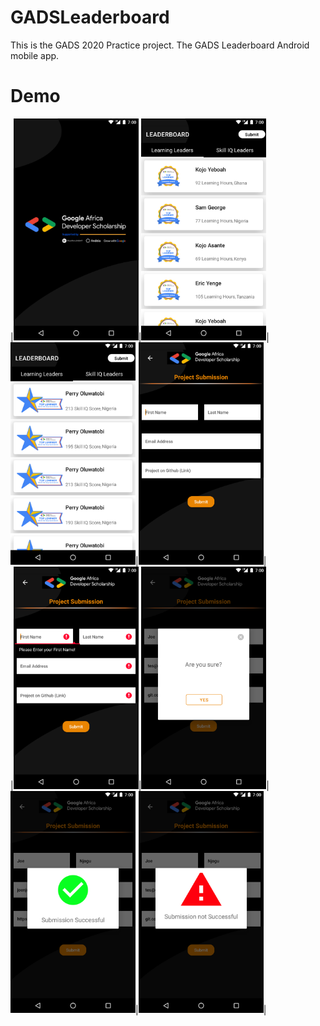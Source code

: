 # GADSLeaderboard

This is the GADS 2020 Practice project.
The GADS Leaderboard Android mobile app.

# Demo

|<img src="Demo/splash_screenshot.png" width=200/>|<img src="Demo/learning_screenshot.png" width=200/>|<img src="Demo/skill_screenshot.png" width=200/>|<img src="Demo/submission_screenshot.png" width=200/>|
<br>
|<img src="Demo/submission_failed_screenshot.png" width=200/>|<img src="Demo/submission_confirmation.png" width=200/>|<img src="Demo/submission_successful_screenshot.png" width=200/>|<img src="Demo/submission_unsuccessful.png" width=200/>|